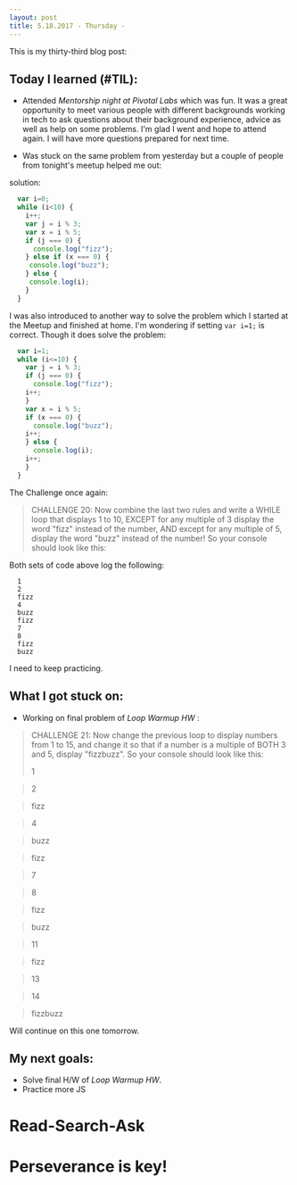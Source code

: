 ```yaml
---
layout: post
title: 5.18.2017 - Thursday - 
---
```


This is my thirty-third blog post: 


## Today I learned (#TIL):   

- Attended _Mentorship night at Pivotal Labs_ which was fun.  It was a great opportunity to meet various people with different backgrounds working in tech to ask questions about their background experience, advice as well as help on some problems.   I'm glad I went and hope to attend again.  I will have more questions prepared for next time.  

- Was stuck on the same problem from yesterday but a couple of people from tonight's meetup helped me out:

solution:

```javascript
  var i=0;
  while (i<10) {
    i++;
    var j = i % 3;
    var x = i % 5; 
    if (j === 0) {
      console.log("fizz");
    } else if (x === 0) { 
     console.log("buzz");
    } else {
     console.log(i);
    }
  }
```

I was also introduced to another way to solve the problem which I started at the Meetup and finished at home.  I'm wondering if setting `var i=1;` is correct.  Though it does solve the problem:

```javascript
  var i=1;
  while (i<=10) {
    var j = i % 3;  
    if (j === 0) {
      console.log("fizz");
    i++;
    }  
    var x = i % 5;  
    if (x === 0) { 
      console.log("buzz");
    i++;
    } else {
      console.log(i);
    i++;
    }
  }
```

The Challenge once again:

>CHALLENGE 20:
>Now combine the last two rules and write a WHILE loop that displays 1 to 10,
>EXCEPT for any multiple of 3 display the word "fizz" instead of the number,
>AND except for any multiple of 5, display the word "buzz" instead of the number!
>So your console should look like this:

Both sets of code above log the following:

```
  1
  2
  fizz
  4
  buzz
  fizz
  7
  8
  fizz
  buzz
```

I need to keep practicing.


## What I got stuck on:

- Working on final problem of _Loop Warmup HW_ :

>CHALLENGE 21:
>Now change the previous loop to display numbers from 1 to 15, and change it so that
>if a number is a multiple of BOTH 3 and 5, display "fizzbuzz".
>So your console should look like this:
>
>1 

>2

>fizz

>4

>buzz

>fizz

>7

>8

>fizz

>buzz

>11

>fizz

>13

>14

>fizzbuzz 


Will continue on this one tomorrow.


## My next goals:

- Solve final H/W of _Loop Warmup HW_.
- Practice more JS

# Read-Search-Ask

# Perseverance is key!







